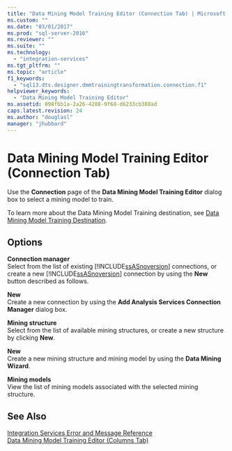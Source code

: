```yaml
---
title: "Data Mining Model Training Editor (Connection Tab) | Microsoft Docs"
ms.custom: ""
ms.date: "03/01/2017"
ms.prod: "sql-server-2016"
ms.reviewer: ""
ms.suite: ""
ms.technology: 
  - "integration-services"
ms.tgt_pltfrm: ""
ms.topic: "article"
f1_keywords: 
  - "sql13.dts.designer.dmmtrainingtransformation.connection.f1"
helpviewer_keywords: 
  - "Data Mining Model Training Editor"
ms.assetid: 098fbb1a-2a26-4288-9f68-d6233cb388ad
caps.latest.revision: 24
ms.author: "douglasl"
manager: "jhubbard"
---
```

# Data Mining Model Training Editor (Connection Tab)
  Use the **Connection** page of the **Data Mining Model Training Editor** dialog box to select a mining model to train.  
  
 To learn more about the Data Mining Model Training destination, see [Data Mining Model Training Destination](../../integration-services/data-flow/data-mining-model-training-destination.md).  
  
## Options  
 **Connection manager**  
 Select from the list of existing [!INCLUDE[ssASnoversion](../../a9notintoc/includes/ssasnoversion-md.md)] connections, or create a new [!INCLUDE[ssASnoversion](../../a9notintoc/includes/ssasnoversion-md.md)] connection by using the **New** button described as follows.  
  
 **New**  
 Create a new connection by using the **Add Analysis Services Connection Manager** dialog box.  
  
 **Mining structure**  
 Select from the list of available mining structures, or create a new structure by clicking **New**.  
  
 **New**  
 Create a new mining structure and mining model by using the **Data Mining Wizard**.  
  
 **Mining models**  
 View the list of mining models associated with the selected mining structure.  
  
## See Also  
 [Integration Services Error and Message Reference](../../integration-services/integration-services-error-and-message-reference.md)   
 [Data Mining Model Training Editor &#40;Columns Tab&#41;](../../integration-services/data-flow/data-mining-model-training-editor-columns-tab.md)  
  
  